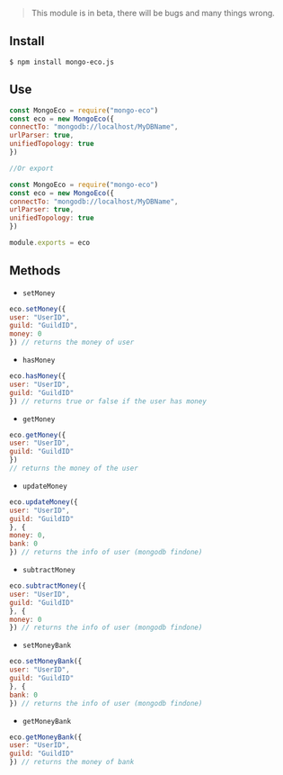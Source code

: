 > This module is in beta, there will be bugs and many things wrong.

## Install
`$ npm install mongo-eco.js`
## Use
```js
const MongoEco = require("mongo-eco")
const eco = new MongoEco({
connectTo: "mongodb://localhost/MyDBName",
urlParser: true,
unifiedTopology: true
})

//Or export

const MongoEco = require("mongo-eco")
const eco = new MongoEco({
connectTo: "mongodb://localhost/MyDBName",
urlParser: true,
unifiedTopology: true
})

module.exports = eco
```
## Methods
- `setMoney`
```js
eco.setMoney({
user: "UserID",
guild: "GuildID",
money: 0
}) // returns the money of user
```
- `hasMoney`
```js
eco.hasMoney({
user: "UserID",
guild: "GuildID"
}) // returns true or false if the user has money
```
- `getMoney`
```js
eco.getMoney({
user: "UserID",
guild: "GuildID"
})
// returns the money of the user
```
- `updateMoney`
```js
eco.updateMoney({
user: "UserID",
guild: "GuildID"
}, {
money: 0,
bank: 0
}) // returns the info of user (mongodb findone)
```
- `subtractMoney`
```js
eco.subtractMoney({
user: "UserID",
guild: "GuildID"
}, {
money: 0
}) // returns the info of user (mongodb findone)
```
- `setMoneyBank`
```js
eco.setMoneyBank({
user: "UserID",
guild: "GuildID"
}, {
bank: 0
}) // returns the info of user (mongodb findone)
```
- `getMoneyBank`
```js
eco.getMoneyBank({
user: "UserID",
guild: "GuildID"
}) // returns the money of bank
```
